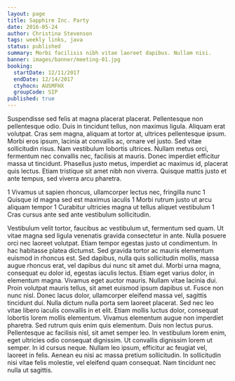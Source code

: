 ```yaml
---
layout: page
title: Sapphire Inc. Party
date: 2016-05-24
author: Christina Stevenson
tags: weekly links, java
status: published
summary: Morbi facilisis nibh vitae laoreet dapibus. Nullam nisi.
banner: images/banner/meeting-01.jpg
booking:
  startDate: 12/11/2017
  endDate: 12/14/2017
  ctyhocn: AUSMFHX
  groupCode: SIP
published: true
---
```

Suspendisse sed felis at magna placerat placerat. Pellentesque non pellentesque odio. Duis in tincidunt tellus, non maximus ligula. Aliquam erat volutpat. Cras sem magna, aliquam at tortor at, ultrices pellentesque ipsum. Morbi eros ipsum, lacinia at convallis ac, ornare vel justo. Sed vitae sollicitudin risus. Nam vestibulum lobortis ultrices. Nullam metus orci, fermentum nec convallis nec, facilisis at mauris. Donec imperdiet efficitur massa ut tincidunt. Phasellus justo metus, imperdiet ac maximus id, placerat quis lectus. Etiam tristique sit amet nibh non viverra. Quisque mattis justo et ante tempus, sed viverra arcu pharetra.

1 Vivamus ut sapien rhoncus, ullamcorper lectus nec, fringilla nunc
1 Quisque id magna sed est maximus iaculis
1 Morbi rutrum justo ut arcu aliquam tempor
1 Curabitur ultricies magna ut tellus aliquet vestibulum
1 Cras cursus ante sed ante vestibulum sollicitudin.

Vestibulum velit tortor, faucibus ac vestibulum ut, fermentum sed quam. Ut vitae magna sed ligula venenatis gravida consectetur in ante. Nulla posuere orci nec laoreet volutpat. Etiam tempor egestas justo ut condimentum. In hac habitasse platea dictumst. Sed gravida tortor ac mauris elementum euismod in rhoncus est. Sed dapibus, nulla quis sollicitudin mollis, massa augue rhoncus erat, vel dapibus dui nunc sit amet dui. Morbi urna magna, consequat eu dolor id, egestas iaculis lectus. Etiam eget varius dolor, in elementum magna. Vivamus eget auctor mauris. Nullam vitae lacinia dui. Proin volutpat mauris tellus, sit amet euismod ipsum dapibus ut.
Fusce non nunc nisl. Donec lacus dolor, ullamcorper eleifend massa vel, sagittis tincidunt dui. Nulla dictum nulla porta sem laoreet placerat. Sed nec leo vitae libero iaculis convallis in et elit. Etiam mollis luctus dolor, consequat lobortis lorem mollis elementum. Vivamus elementum augue non imperdiet pharetra. Sed rutrum quis enim quis elementum. Duis non lectus purus. Pellentesque ac facilisis nisl, sit amet semper leo. In vestibulum lorem enim, eget ultricies odio consequat dignissim. Ut convallis dignissim lorem ut semper. In id cursus neque. Nullam leo ipsum, efficitur ac feugiat vel, laoreet in felis. Aenean eu nisi ac massa pretium sollicitudin. In sollicitudin nisi vitae felis molestie, vel eleifend quam consequat. Nam tincidunt nec nulla ut sagittis.
